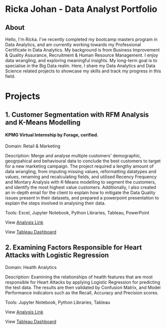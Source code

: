 # Ricka Johan - Data Analyst Portfolio
## About
Hello, I'm Ricka. I've recently completed my bootcamp masters program in Data Analytics, and am currently working towards my Professional Certificate in Data Analytics. My background is from Business Improvement & Quality Assurance, Recruitment & Human Resource Management. I enjoy data wrangling, and exploring meaningful insights. My long-term goal is to specialise in the Big Data realm.
Here, I share my Data Analytics and Data Science related projects to showcase my skills and track my progress in this field. 

# Projects

## 1. Customer Segmentation with RFM Analysis and K-Means Modelling
#### KPMG Virtual Internship by Forage, cerified.

Domain: Retail & Marketing

Description: Merge and analyse multiple customers' demographic, geogrpahical and behavioural data to conclude the best customers to target for a new marketing campaign. The project required a lengthy amount of data wrangling, from imputing missing values, reformatting datatypes and values, renaming and recalculating fields, and utilised Recency Frequency and Montary Analysis with K-Means modelling to segment the customers, and identify the most highest value customers. Additionally, I also created an in-depth email for the client to explain how to mitigate the Data Quality issues present in their datasets, and prepared a powerpoint presentation to explain the steps involved in analysing their data.

Tools: Excel, Jupyter Notebook, Python Libraries, Tableau, PowerPoint

View [Analysis Link](https://github.com/ririi7/DataAnalyst_ProjectsPortfolio/blob/main/mini-Forage's%20KPMG%20for%20Sprocket%20Central%20Pty%20Ltd-Copy1.pdf)

View [Tableau Dashboard](https://public.tableau.com/views/SprocketCentralCustomerSegmentation/Dashboard1?:language=en-US&:display_count=n&:origin=viz_share_link)


## 2. Examining Factors Responsible for Heart Attacks with Logistic Regression
Domain: Health Analytics

Description: Examining the relationships of health features that are most responsible for Heart Attacks by applying Logistic Regression for predicting the test data. The results are then validated by Confusion Matrix, and Model Performance indicators such as the Recall, Accuracy and Precision scores.

Tools: Jupyter Notebook, Python Libraries, Tableau

View [Analysis Link](https://github.com/ririi7/DataAnalyst_ProjectsPortfolio/blob/main/Capstone%20Project%203.pdf)

View [Tableau Dashboard](https://public.tableau.com/views/HeartAttackFactors_16738268795260/Dashboard1?:language=en-US&:display_count=n&:origin=viz_share_link)
